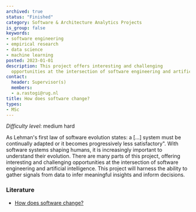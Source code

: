 ```yaml
---
archived: true
status: "Finished"
category: Software & Architecture Analytics Projects
is_group: false
keywords:
- software engineering
- empirical research
- data science
- machine learning
posted: 2023-01-01
description: This project offers interesting and challenging
  opportunities at the intersection of software engineering and artificial intelligence.
contact:
  header: Supervisor(s)
  members:
  - a.rastogi@rug.nl
title: How does software change?
types:
- MSc
---
```

_Difficulty level_: medium hard

As Lehman's first law of software evolution states: a [...] system must be continually adapted or it becomes progressively less satisfactory". With software systems shaping humans, it is increasingly important to understand their evolution.
There are many parts of this project, offering interesting and challenging opportunities at the intersection of software engineering and artificial intelligence. This project will harness the ability to gather signals from data to infer meaningful insights and inform decisions.

### Literature

- [How does software change?](https://arxiv.org/abs/2106.01885#:~:text=Software%20evolves%20with%20changes%20to,a%20theory%20of%20software%20change.)
